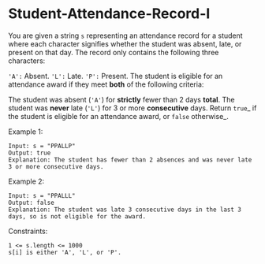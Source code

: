 # Student-Attendance-Record-I

You are given a string `s` representing an attendance record for a student where each character signifies whether the student was absent, late, or present on that day. The record only contains the following three characters:

`'A':` Absent.
`'L':` Late.
`'P':` Present.
The student is eligible for an attendance award if they meet **both** of the following criteria:

The student was absent (`'A'`) for **strictly** fewer than 2 days **total**.
The student was **never** late (`'L'`) for 3 or more **consecutive** days.
Return `true`_ if the student is eligible for an attendance award, or `false` otherwise_.

 

Example 1:
```
Input: s = "PPALLP"
Output: true
Explanation: The student has fewer than 2 absences and was never late 3 or more consecutive days.
```
Example 2:
```
Input: s = "PPALLL"
Output: false
Explanation: The student was late 3 consecutive days in the last 3 days, so is not eligible for the award.
``` 

Constraints:
```
1 <= s.length <= 1000
s[i] is either 'A', 'L', or 'P'.
```
